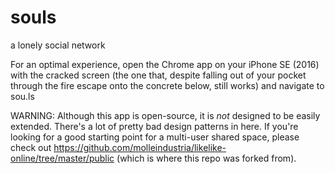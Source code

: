 # souls 

a lonely social network

For an optimal experience, open the Chrome app on your iPhone SE (2016) with the cracked screen (the one that, despite falling out of your pocket through the fire escape onto the concrete below, still works) and navigate to sou.ls

WARNING: Although this app is open-source, it is *not* designed to be easily extended. There's a lot of pretty bad design patterns in here. If you're looking for a good starting point for a multi-user shared space, please check out https://github.com/molleindustria/likelike-online/tree/master/public (which is where this repo was forked from).



